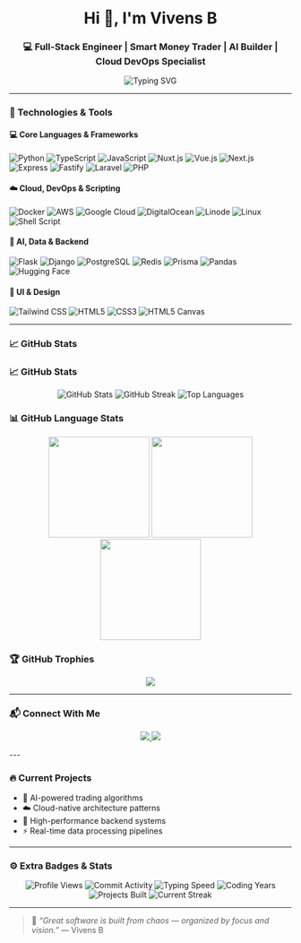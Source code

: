 <!-- README.md for github.com/vivensb -->
<h1 align="center">Hi 👋, I'm Vivens B</h1>
<h3 align="center">💻 Full-Stack Engineer | Smart Money Trader | AI Builder | Cloud DevOps Specialist</h3>

<p align="center">
  <img src="https://readme-typing-svg.demolab.com?font=Fira+Code&duration=3000&pause=1000&color=F75C7E&center=true&vCenter=true&width=435&lines=6%2B+Years+Experience+in+Software+Engineering;Expert+in+Python%2C+TypeScript%2C+JavaScript;Cloud+DevOps+%7C+Shell+Ninja+%7C+Backend+Wizard;Building+AI+%7C+Trading+Systems+%7C+Smart+Ops" alt="Typing SVG" />
</p>

---

### 🔧 Technologies & Tools

#### 💻 Core Languages & Frameworks
![Python](https://img.shields.io/badge/Python-3776AB?style=flat&logo=python&logoColor=white)
![TypeScript](https://img.shields.io/badge/TypeScript-007ACC?style=flat&logo=typescript)
![JavaScript](https://img.shields.io/badge/JavaScript-F7DF1E?style=flat&logo=javascript&logoColor=black)
![Nuxt.js](https://img.shields.io/badge/Nuxt.js-00DC82?style=flat&logo=nuxt.js)
![Vue.js](https://img.shields.io/badge/Vue.js-4FC08D?style=flat&logo=vue.js)
![Next.js](https://img.shields.io/badge/Next.js-black?style=flat&logo=next.js)
![Express](https://img.shields.io/badge/Express.js-000000?style=flat&logo=express)
![Fastify](https://img.shields.io/badge/Fastify-20232a?style=flat&logo=fastify)
![Laravel](https://img.shields.io/badge/Laravel-F55247?style=flat&logo=laravel)
![PHP](https://img.shields.io/badge/Core_PHP-777BB4?style=flat&logo=php)

#### ☁️ Cloud, DevOps & Scripting
![Docker](https://img.shields.io/badge/Docker-2496ED?style=flat&logo=docker)
![AWS](https://img.shields.io/badge/AWS-232F3E?style=flat&logo=amazon-aws)
![Google Cloud](https://img.shields.io/badge/GCP-4285F4?style=flat&logo=google-cloud)
![DigitalOcean](https://img.shields.io/badge/DigitalOcean-0080FF?style=flat&logo=digitalocean)
![Linode](https://img.shields.io/badge/Linode-00A95C?style=flat&logo=linode)
![Linux](https://img.shields.io/badge/Linux-FCC624?style=flat&logo=linux&logoColor=black)
![Shell Script](https://img.shields.io/badge/Shell_Scripting-121011?style=flat&logo=gnu-bash)

#### 🧠 AI, Data & Backend
![Flask](https://img.shields.io/badge/Flask-000000?style=flat&logo=flask)
![Django](https://img.shields.io/badge/Django-092E20?style=flat&logo=django)
![PostgreSQL](https://img.shields.io/badge/PostgreSQL-336791?style=flat&logo=postgresql)
![Redis](https://img.shields.io/badge/Redis-DC382D?style=flat&logo=redis)
![Prisma](https://img.shields.io/badge/Prisma-3982CE?style=flat&logo=prisma)
![Pandas](https://img.shields.io/badge/Pandas-150458?style=flat&logo=pandas)
![Hugging Face](https://img.shields.io/badge/HuggingFace-FFD21F?style=flat&logo=huggingface)

#### 🎨 UI & Design
![Tailwind CSS](https://img.shields.io/badge/Tailwind_CSS-38B2AC?style=flat&logo=tailwind-css)
![HTML5](https://img.shields.io/badge/HTML5-E34F26?style=flat&logo=html5)
![CSS3](https://img.shields.io/badge/CSS3-1572B6?style=flat&logo=css3)
![HTML5 Canvas](https://img.shields.io/badge/HTML5_Canvas-E34F26?style=flat&logo=html5)

---

### 📈 GitHub Stats

### 📈 GitHub Stats

<p align="center">
  <!-- Stats Card -->
  <img src="https://github-readme-stats.vercel.app/api?username=vivensb&show_icons=true&theme=default&count_private=true&include_all_commits=true&hide_border=true" alt="GitHub Stats" />
  
  <!-- Streak Card (with fallback) -->
  <picture>
    <source srcset="https://github-readme-streak-stats.herokuapp.com/?user=vivensb&theme=default&hide_border=true" media="(prefers-color-scheme: light)" alt="GitHub Streak">
    <img src="https://github-readme-streak-stats.herokuapp.com/?user=vivensb&theme=dark&hide_border=true" alt="GitHub Streak">
  </picture>
  
  <!-- Languages Card -->
  <img src="https://github-readme-stats.vercel.app/api/top-langs/?username=vivensb&layout=compact&theme=default&hide_border=true&langs_count=6&hide=html,css,scss" alt="Top Languages" />
</p>

### 📊 GitHub Language Stats

<p align="center">
  <img height="180em" src="https://github-readme-stats.vercel.app/api?username=vivensb&show_icons=true&theme=radical&count_private=true&include_all_commits=true&hide_border=true" />
  
  <img height="180em" src="https://github-readme-stats.vercel.app/api/top-langs/?username=vivensb&theme=radical&layout=pie&langs_count=8&hide=scss,less,dockerfile&hide_border=true&exclude_repo=docs,config-files,templates" />
  
  <img height="180em" src="https://github-readme-stats.vercel.app/api/top-langs/?username=vivensb&theme=radical&hide=html,css,scss,shell&layout=compact&hide_border=true&langs_count=6&card_width=300" />
</p>

### 🏆 GitHub Trophies

<p align="center">
  <img src="https://github-profile-trophy.vercel.app/?username=vivensb&theme=gruvbox&no-frame=true&no-bg=true&margin-w=6&row=2&column=4" />
</p>

---

### 📬 Connect With Me

<p align="center">
  <a href="https://linkedin.com/in/vivens-byiringiro-49b932194">
    <img src="https://img.shields.io/badge/LinkedIn-0077B5?style=for-the-badge&logo=linkedin&logoColor=white" />
  </a>
  <a href="mailto:vivens.byiringiro77@gmail.com">
    <img src="https://img.shields.io/badge/Gmail-D14836?style=for-the-badge&logo=gmail&logoColor=white" />
  </a>
</p>
---

### 🔥 Current Projects

- 🤖 AI-powered trading algorithms
- ☁️ Cloud-native architecture patterns
- 🚀 High-performance backend systems
- ⚡ Real-time data processing pipelines

---

### ⚙️ Extra Badges & Stats
<p align="center"> <!-- Profile Views --> <img src="https://komarev.com/ghpvc/?username=vivensb&label=Profile+Views&color=blueviolet&style=flat" alt="Profile Views" /> <!-- Activity --> <img src="https://img.shields.io/github/commit-activity/m/vivensb/vivensb?color=blue&label=Monthly%20Commits" alt="Commit Activity" /> <!-- Typing Speed (Fixed) --> <img src="https://img.shields.io/badge/Typing_Speed-130_WPM-brightgreen?logo=fastly&logoColor=white" alt="Typing Speed" /> <!-- Experience --> <img src="https://img.shields.io/badge/Experience-6%2B_Years-important?logo=codeforces" alt="Coding Years" /> <!-- Projects --> <img src="https://img.shields.io/badge/Projects-25%2B-success?logo=github" alt="Projects Built" /> <!-- Streak --> <img src="https://img.shields.io/badge/Current_Streak-7_days-orange?logo=github" alt="Current Streak" /> </p>

---

> 🧠 *“Great software is built from chaos — organized by focus and vision.”* — Vivens B
